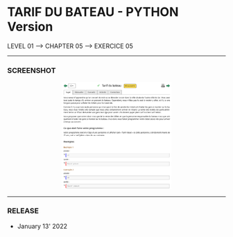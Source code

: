 # TARIF DU BATEAU - PYTHON Version
LEVEL 01 --> CHAPTER 05 --> EXERCICE 05

---
### **SCREENSHOT**

<div align="center">
    <img
        src="https://github.com/Ayckinn/PYTHON/blob/main/FRANCE-IOI/LEVEL_01/Chapter_05/05_tarif_bateau/todo.png"
        alt="DEMO"
        style="width:50%">
</div>

---
### **RELEASE**

- January 13' 2022